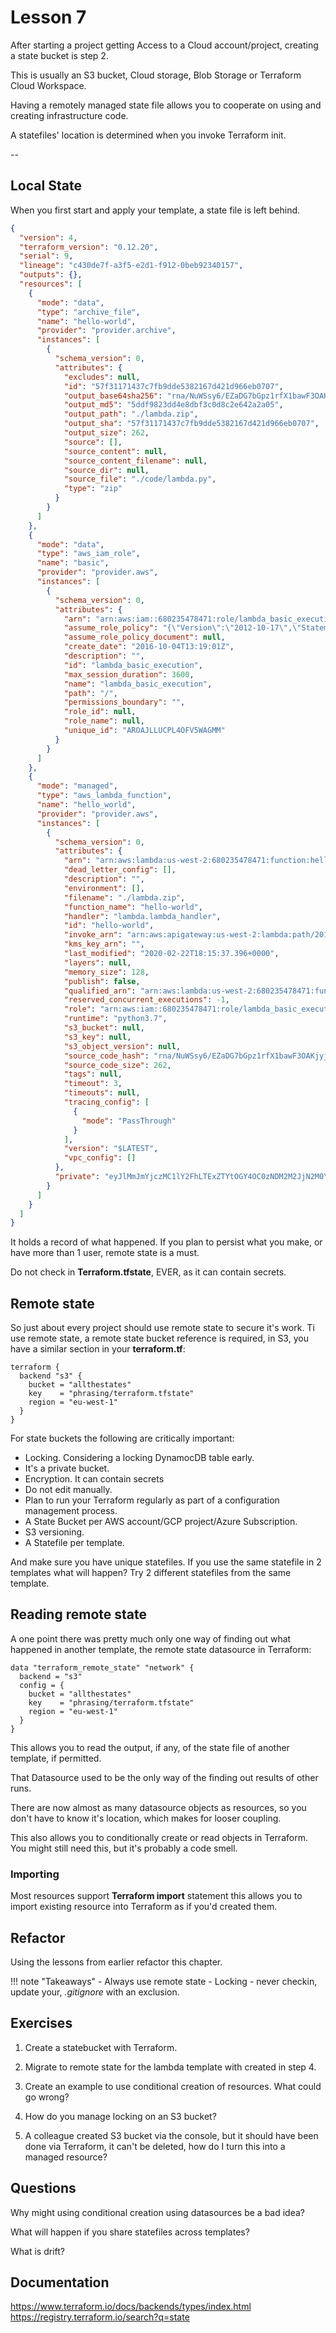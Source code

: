 # Lesson 7

After starting a project getting Access to a Cloud account/project, creating a state bucket is step 2.

This is usually an S3 bucket, Cloud storage, Blob Storage or Terraform Cloud Workspace.

Having a remotely managed state file allows you to cooperate on using and creating infrastructure code.

A statefiles' location is determined when you invoke Terraform init.

--

## Local State

When you first start and apply your template, a state file is left behind.

```json
{
  "version": 4,
  "terraform_version": "0.12.20",
  "serial": 9,
  "lineage": "c430de7f-a3f5-e2d1-f912-0beb92340157",
  "outputs": {},
  "resources": [
    {
      "mode": "data",
      "type": "archive_file",
      "name": "hello-world",
      "provider": "provider.archive",
      "instances": [
        {
          "schema_version": 0,
          "attributes": {
            "excludes": null,
            "id": "57f31171437c7fb9dde5382167d421d966eb0707",
            "output_base64sha256": "rna/NuWSsy6/EZaDG7bGpz1rfX1bawF3OAKjyjBc/i8=",
            "output_md5": "5ddf9823dd4e8dbf3c0d8c2e642a2a05",
            "output_path": "./lambda.zip",
            "output_sha": "57f31171437c7fb9dde5382167d421d966eb0707",
            "output_size": 262,
            "source": [],
            "source_content": null,
            "source_content_filename": null,
            "source_dir": null,
            "source_file": "./code/lambda.py",
            "type": "zip"
          }
        }
      ]
    },
    {
      "mode": "data",
      "type": "aws_iam_role",
      "name": "basic",
      "provider": "provider.aws",
      "instances": [
        {
          "schema_version": 0,
          "attributes": {
            "arn": "arn:aws:iam::680235478471:role/lambda_basic_execution",
            "assume_role_policy": "{\"Version\":\"2012-10-17\",\"Statement\":[{\"Effect\":\"Allow\",\"Principal\":{\"Service\":\"lambda.amazonaws.com\"},\"Action\":\"sts:AssumeRole\"}]}",
            "assume_role_policy_document": null,
            "create_date": "2016-10-04T13:19:01Z",
            "description": "",
            "id": "lambda_basic_execution",
            "max_session_duration": 3600,
            "name": "lambda_basic_execution",
            "path": "/",
            "permissions_boundary": "",
            "role_id": null,
            "role_name": null,
            "unique_id": "AROAJLLUCPL4OFV5WAGMM"
          }
        }
      ]
    },
    {
      "mode": "managed",
      "type": "aws_lambda_function",
      "name": "hello_world",
      "provider": "provider.aws",
      "instances": [
        {
          "schema_version": 0,
          "attributes": {
            "arn": "arn:aws:lambda:us-west-2:680235478471:function:hello-world",
            "dead_letter_config": [],
            "description": "",
            "environment": [],
            "filename": "./lambda.zip",
            "function_name": "hello-world",
            "handler": "lambda.lambda_handler",
            "id": "hello-world",
            "invoke_arn": "arn:aws:apigateway:us-west-2:lambda:path/2015-03-31/functions/arn:aws:lambda:us-west-2:680235478471:function:hello-world/invocations",
            "kms_key_arn": "",
            "last_modified": "2020-02-22T18:15:37.396+0000",
            "layers": null,
            "memory_size": 128,
            "publish": false,
            "qualified_arn": "arn:aws:lambda:us-west-2:680235478471:function:hello-world:$LATEST",
            "reserved_concurrent_executions": -1,
            "role": "arn:aws:iam::680235478471:role/lambda_basic_execution",
            "runtime": "python3.7",
            "s3_bucket": null,
            "s3_key": null,
            "s3_object_version": null,
            "source_code_hash": "rna/NuWSsy6/EZaDG7bGpz1rfX1bawF3OAKjyjBc/i8=",
            "source_code_size": 262,
            "tags": null,
            "timeout": 3,
            "timeouts": null,
            "tracing_config": [
              {
                "mode": "PassThrough"
              }
            ],
            "version": "$LATEST",
            "vpc_config": []
          },
          "private": "eyJlMmJmYjczMC1lY2FhLTExZTYtOGY4OC0zNDM2M2JjN2M0YzAiOnsiY3JlYXRlIjo2MDAwMDAwMDAwMDB9fQ=="
        }
      ]
    }
  ]
}
```

It holds a record of what happened.
If you plan to persist what you make, or have more than 1 user, remote state is a must.

Do not check in **Terraform.tfstate**, EVER, as it can contain secrets.

## Remote state

So just about every project should use remote state to secure it's work.
Ti use remote state, a remote state bucket reference is required, in S3, you have a similar section in your **terraform.tf**:

```HCL
terraform {
  backend "s3" {
    bucket = "allthestates"
    key    = "phrasing/terraform.tfstate"
    region = "eu-west-1"
  }
}
```

For state buckets the following are critically important:

- Locking.
  Considering a locking DynamocDB table early.
- It's a private bucket.
- Encryption. It can contain secrets
- Do not edit manually.
- Plan to run your Terraform regularly as part of a configuration management process.
- A State Bucket per AWS account/GCP project/Azure Subscription.
- S3 versioning.
- A Statefile per template.

And make sure you have unique statefiles. If you use the same statefile in 2 templates what will happen? Try 2 different statefiles from the same template.

## Reading remote state

A one point there was pretty much only one way of finding out what happened in  another template, the remote state datasource in Terraform:

```HCL
data "terraform_remote_state" "network" {
  backend = "s3"
  config = {
    bucket = "allthestates"
    key    = "phrasing/terraform.tfstate"
    region = "eu-west-1"
  }
}
```

This allows you to read the output, if any, of the state file of another template, if permitted.

That Datasource used to be the only way of the finding out results of other runs.

There are now almost as many datasource objects as resources, so you  don't have to know it's location, which makes for looser coupling.

This also allows you to conditionally create or read objects in Terraform.
You might still need this, but it's probably a code smell.

### Importing

Most resources support **Terraform import** statement this allows you to import existing resource into Terraform as if you'd created them.

## Refactor

Using the lessons from earlier refactor this chapter.

!!! note "Takeaways"
    - Always use remote state
    - Locking
    - never checkin, update your, *.gitignore* with an exclusion.

## Exercises

1. Create a statebucket with Terraform.

2. Migrate to remote state for the lambda template with created in step 4.

3. Create an example to use conditional creation of resources. What could go wrong?

4. How do you manage locking on an S3 bucket?

5. A colleague created S3 bucket via the console, but it should have been done via Terraform, it can't be deleted, how do I turn this into a managed resource?

## Questions

Why might using conditional creation using datasources be a bad idea?

What will happen if you share statefiles across templates?

What is drift?

## Documentation

<https://www.terraform.io/docs/backends/types/index.html>
<https://registry.terraform.io/search?q=state>